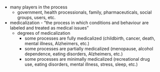 - many players in the process
	- government, health processionals, family, pharmaceuticals, social groups, users, etc.
- medicalization - “the process in which conditions and behaviour are labeled and treated as medical issues”
	- degrees of medicalization
		- some processes are fully medicalized (childbirth, cancer, death, mental illness, Alzheimers, etc.)
		- some processes are partially medicalized (menopause, alcohol dependence, eating disorders, Alzheimers, etc.)
		- some processes are minimally medicalized (recreational drug use, eating disorders, mental illness, stress, sleep, etc.)
